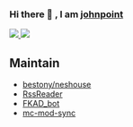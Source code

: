 ### Hi there 👋 , I am [johnpoint](https://blog.lvcshu.com)

<!--
**johnpoint/johnpoint** is a ✨ _special_ ✨ repository because its `README.md` (this file) appears on your GitHub profile.

Here are some ideas to get you started:

- 🔭 I’m currently working on ...
- 🌱 I’m currently learning ...
- 👯 I’m looking to collaborate on ...
- 🤔 I’m looking for help with ...
- 💬 Ask me about ...
- 📫 How to reach me: ...
- 😄 Pronouns: ...
- ⚡ Fun fact: ...
-->
<a href="#">
  <img src="https://github-readme-stats.vercel.app/api?username=johnpoint&show_icons=true&hide_border=true&&exclude_repo=johnpoint.github.io" />
  <img src="https://github-readme-stats.vercel.app/api/top-langs/?username=johnpoint&layout=compact&hide_border=true&&exclude_repo=johnpoint.github.io" />
  </a>

## Maintain

- [bestony/neshouse](https://github.com/bestony/neshouse)
- [RssReader](https://github.com/johnpoint/RssReader)
- [FKAD_bot](https://github.com/johnpoint/FKAD_bot)
- [mc-mod-sync](https://github.com/johnpoint/mc-mod-sync)
